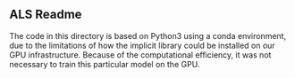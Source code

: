 ## ALS Readme

The code in this directory is based on Python3 using a conda environment, due to the limitations of how the implicit library could be installed on our GPU infrastructure. Because of the computational efficiency, it was not necessary to train this particular model on the GPU.
